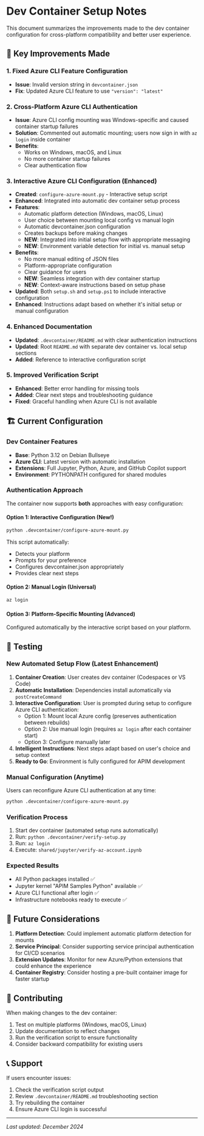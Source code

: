 # Dev Container Setup Notes

This document summarizes the improvements made to the dev container configuration for cross-platform compatibility and better user experience.

## 🔧 Key Improvements Made

### 1. Fixed Azure CLI Feature Configuration
- **Issue**: Invalid version string in `devcontainer.json`
- **Fix**: Updated Azure CLI feature to use `"version": "latest"`

### 2. Cross-Platform Azure CLI Authentication
- **Issue**: Azure CLI config mounting was Windows-specific and caused container startup failures
- **Solution**: Commented out automatic mounting; users now sign in with `az login` inside container
- **Benefits**: 
  - Works on Windows, macOS, and Linux
  - No more container startup failures
  - Clear authentication flow

### 3. Interactive Azure CLI Configuration (Enhanced)
- **Created**: `configure-azure-mount.py` - Interactive setup script
- **Enhanced**: Integrated into automatic dev container setup process
- **Features**:
  - Automatic platform detection (Windows, macOS, Linux)
  - User choice between mounting local config vs manual login
  - Automatic devcontainer.json configuration
  - Creates backups before making changes
  - **NEW**: Integrated into initial setup flow with appropriate messaging
  - **NEW**: Environment variable detection for initial vs. manual setup
- **Benefits**:
  - No more manual editing of JSON files
  - Platform-appropriate configuration
  - Clear guidance for users
  - **NEW**: Seamless integration with dev container startup
  - **NEW**: Context-aware instructions based on setup phase
- **Updated**: Both `setup.sh` and `setup.ps1` to include interactive configuration
- **Enhanced**: Instructions adapt based on whether it's initial setup or manual configuration

### 4. Enhanced Documentation
- **Updated**: `.devcontainer/README.md` with clear authentication instructions
- **Updated**: Root `README.md` with separate dev container vs. local setup sections
- **Added**: Reference to interactive configuration script

### 5. Improved Verification Script
- **Enhanced**: Better error handling for missing tools
- **Added**: Clear next steps and troubleshooting guidance
- **Fixed**: Graceful handling when Azure CLI is not available

## 🏗️ Current Configuration

### Dev Container Features
- **Base**: Python 3.12 on Debian Bullseye
- **Azure CLI**: Latest version with automatic installation
- **Extensions**: Full Jupyter, Python, Azure, and GitHub Copilot support
- **Environment**: PYTHONPATH configured for shared modules

### Authentication Approach
The container now supports **both** approaches with easy configuration:

#### Option 1: Interactive Configuration (New!)
```bash
python .devcontainer/configure-azure-mount.py
```
This script automatically:
- Detects your platform
- Prompts for your preference
- Configures devcontainer.json appropriately
- Provides clear next steps

#### Option 2: Manual Login (Universal)
```bash
az login
```

#### Option 3: Platform-Specific Mounting (Advanced)
Configured automatically by the interactive script based on your platform.

## 🧪 Testing

### New Automated Setup Flow (Latest Enhancement)
1. **Container Creation**: User creates dev container (Codespaces or VS Code)
2. **Automatic Installation**: Dependencies install automatically via `postCreateCommand`
3. **Interactive Configuration**: User is prompted during setup to configure Azure CLI authentication:
   - Option 1: Mount local Azure config (preserves authentication between rebuilds)
   - Option 2: Use manual login (requires `az login` after each container start)  
   - Option 3: Configure manually later
4. **Intelligent Instructions**: Next steps adapt based on user's choice and setup context
5. **Ready to Go**: Environment is fully configured for APIM development

### Manual Configuration (Anytime)
Users can reconfigure Azure CLI authentication at any time:
```bash
python .devcontainer/configure-azure-mount.py
```

### Verification Process
1. Start dev container (automated setup runs automatically)
2. Run: `python .devcontainer/verify-setup.py`
3. Run: `az login`
4. Execute: `shared/jupyter/verify-az-account.ipynb`

### Expected Results
- All Python packages installed ✅
- Jupyter kernel "APIM Samples Python" available ✅
- Azure CLI functional after login ✅
- Infrastructure notebooks ready to execute ✅

## 🔮 Future Considerations

1. **Platform Detection**: Could implement automatic platform detection for mounts
2. **Service Principal**: Consider supporting service principal authentication for CI/CD scenarios
3. **Extension Updates**: Monitor for new Azure/Python extensions that could enhance the experience
4. **Container Registry**: Consider hosting a pre-built container image for faster startup

## 🤝 Contributing

When making changes to the dev container:
1. Test on multiple platforms (Windows, macOS, Linux)
2. Update documentation to reflect changes
3. Run the verification script to ensure functionality
4. Consider backward compatibility for existing users

## 📞 Support

If users encounter issues:
1. Check the verification script output
2. Review `.devcontainer/README.md` troubleshooting section
3. Try rebuilding the container
4. Ensure Azure CLI login is successful

---

*Last updated: December 2024*
